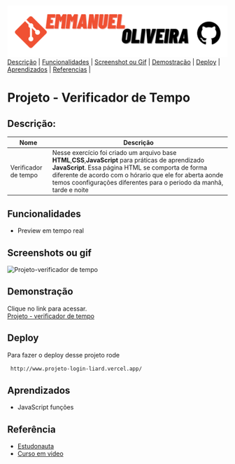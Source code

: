 ![banner-github](https://github.com/emmanuelmarcosdeoliveira/media-query/blob/main/imagens/manu-github.png)
[Descrição](#descrição) |
[Funcionalidades](#funcionalidades) |
[Screenshot ou Gif](#screenshots-ou-gif) |
[Demostração](n#demonstração) |
[Deploy](#deploy) |
[Aprendizados](#aprendizados) |
[Referencias](#referência) |

# Projeto - Verificador de Tempo

## Descrição:

| Nome                 | Descrição                                                                                                                                                                                                                                                                                       |
| -------------------- | ----------------------------------------------------------------------------------------------------------------------------------------------------------------------------------------------------------------------------------------------------------------------------------------------- |
| Verificador de tempo | Nesse exercício foi criado um arquivo base **HTML**,**CSS**,**JavaScript** para práticas de aprendizado **JavaScript**. Essa página HTML se comporta de forma diferente de acordo com o hórario que ele for aberta aonde temos coonfigurações diferentes para o periodo da manhã, tarde e noite |

## Funcionalidades

- Preview em tempo real


## Screenshots ou gif

![Projeto-verificador de tempo](https://github.com/emmanuelmarcosdeoliveira/projeto-login/blob/main/imagens/tela-login.gif)

## Demonstração

Clique no link para acessar. <br>
[Projeto - verificador de tempo ](http://www.projeto-login-liard.vercel.app/)

## Deploy

Para fazer o deploy desse projeto rode

```bash
 http://www.projeto-login-liard.vercel.app/
```

## Aprendizados

- JavaScript funções

## Referência

- [Estudonauta](https://www.estudonauta.com/)
- [Curso em video](https://cursoemvideo.com)
